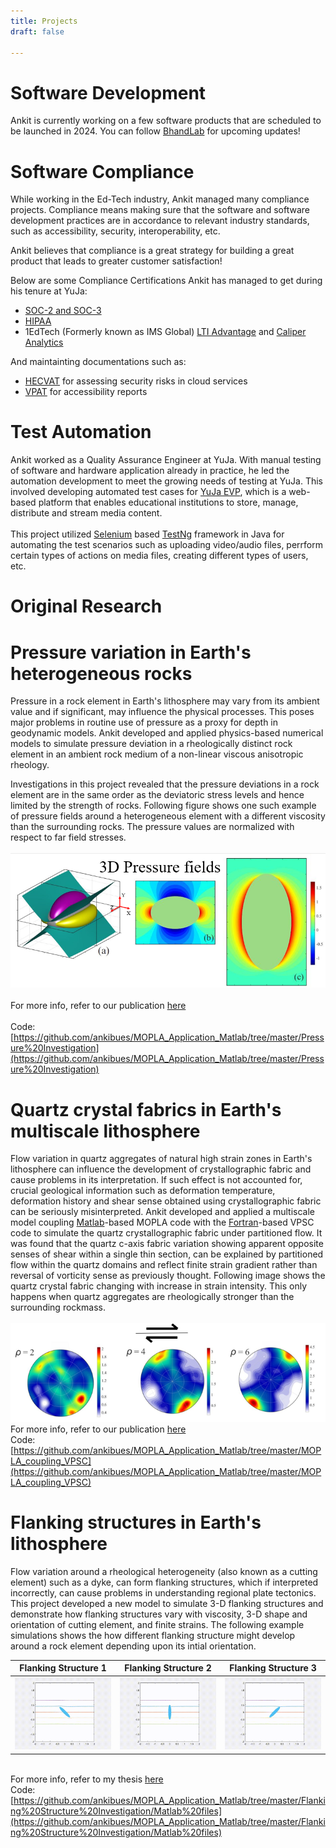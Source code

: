 ```yaml
---
title: Projects
draft: false

---
```

# **Software Development**

Ankit is currently working on a few software products that are scheduled to be launched in 2024. You can follow [BhandLab](https://medium.com/bhandlab) for upcoming updates! 


# **Software Compliance**

While working in the Ed-Tech industry, Ankit managed many compliance projects. Compliance means making sure that the software and software development practices are in accordance to relevant industry standards, such as accessibility, security, interoperability, etc. 

Ankit believes that compliance is a great strategy for building a great product that leads to greater customer satisfaction!

Below are some Compliance Certifications Ankit has managed to get during his tenure at YuJa:

* [SOC-2 and SOC-3](https://www.aicpa.org/resources/landing/soc-2-and-soc-3)
* [HIPAA](https://www.hhs.gov/hipaa/for-professionals/index.html)
* 1EdTech (Formerly known as IMS Global) [LTI Advantage](http://www.imsglobal.org/lti-advantage-overview) and [Caliper Analytics](http://www.imsglobal.org/activity/caliper)

And maintainting documentations such as:
* [HECVAT](https://library.educause.edu/resources/2020/4/higher-education-community-vendor-assessment-toolkit) for assessing security risks in cloud services 
* [VPAT](https://www.itic.org/policy/accessibility/vpat) for accessibility reports


# **Test Automation**

Ankit worked as a Quality Assurance Engineer at YuJa. With manual testing of software and hardware application already in practice, he led the automation development to meet the growing needs of testing at YuJa. This involved developing automated test cases for [YuJa EVP](https://www.yuja.com/show/), which is a web-based platform that enables educational institutions to store, manage, distribute and stream media content. 
\
\
This project utilized [Selenium](https://www.selenium.dev/) based [TestNg](https://testng.org/doc/) framework in Java for automating the test scenarios such as uploading video/audio files, perrform certain types of actions on media files, creating different types of users, etc. 


# **Original Research** 

# **Pressure variation in Earth's heterogeneous rocks** 

Pressure in a rock element in Earth's lithosphere may vary from its ambient value and if 
significant, may influence the physical processes. This poses major problems in 
routine use of pressure as a proxy for depth in geodynamic models. Ankit developed and applied 
physics-based numerical models to simulate pressure deviation in a rheologically distinct rock element in 
an ambient rock medium of a non-linear viscous anisotropic rheology. 

Investigations in this project revealed that the pressure deviations in a rock element are in the same order as the deviatoric stress levels and hence limited by the strength of rocks. Following figure shows one such example of pressure fields around a heterogeneous element with a different viscosity than the surrounding rocks. The pressure values are normalized with respect to far field stresses.
\
\
![](/media/Pressure1.png)
\
\
For more info, refer to our publication [here](https://doi.org/10.1016/j.epsl.2018.07.010)
\
\
Code: [https://github.com/ankibues/MOPLA_Application_Matlab/tree/master/Pressure%20Investigation](https://github.com/ankibues/MOPLA_Application_Matlab/tree/master/Pressure%20Investigation)



# **Quartz crystal fabrics in Earth's multiscale lithosphere**

Flow variation in quartz aggregates of natural high strain zones in Earth's lithosphere can influence the development of crystallographic fabric and cause problems in its interpretation. If such effect is not accounted for, crucial geological information such as deformation temperature, deformation history and shear sense obtained using crystallographic fabric can be seriously misinterpreted. Ankit developed and applied a multiscale model coupling [Matlab](https://www.mathworks.com/products/matlab.html)-based MOPLA code with the [Fortran](https://fortran-lang.org/en/)-based VPSC code to simulate the quartz crystallographic fabric under partitioned flow. It was found that the quartz c-axis fabric variation showing apparent opposite senses of shear within a single thin section, can be explained by partitioned flow within the quartz domains and reflect finite strain gradient rather than reversal of vorticity sense as previously thought. Following image shows the quartz crystal fabric changing with increase in strain intensity. This only happens when quartz aggregates are rheologically stronger than the surrounding rockmass.
\
\
![](/media/CPO1.png)
\
For more info, refer to our publication [here](https://agupubs.onlinelibrary.wiley.com/doi/10.1029/2020JB021040)
\
Code: [https://github.com/ankibues/MOPLA_Application_Matlab/tree/master/MOPLA_coupling_VPSC](https://github.com/ankibues/MOPLA_Application_Matlab/tree/master/MOPLA_coupling_VPSC)



# **Flanking structures in Earth's lithosphere**

Flow variation around a rheological heterogeneity (also known as a cutting element) such as a dyke, can form flanking structures, which if interpreted incorrectly, can cause problems in understanding regional plate tectonics. This project developed a new model to simulate 3-D flanking structures and demonstrate how flanking structures vary with viscosity, 3-D shape and orientation of cutting element, and finite strains. The following example simulations shows the how different flanking structure might develop around a rock element depending upon its intial orientation.

|Flanking Structure 1 |Flanking Structure 2 | Flanking Structure 3| 
|:-:|:-:|:-:|
|![](/media/Media1.gif)|![](/media/Media2.gif)|![](/media/Media3.gif)|

\
For more info, refer to my thesis [here](https://ir.lib.uwo.ca/etd/7763/)
\
Code: [https://github.com/ankibues/MOPLA_Application_Matlab/tree/master/Flanking%20Structure%20Investigation/Matlab%20files](https://github.com/ankibues/MOPLA_Application_Matlab/tree/master/Flanking%20Structure%20Investigation/Matlab%20files)

